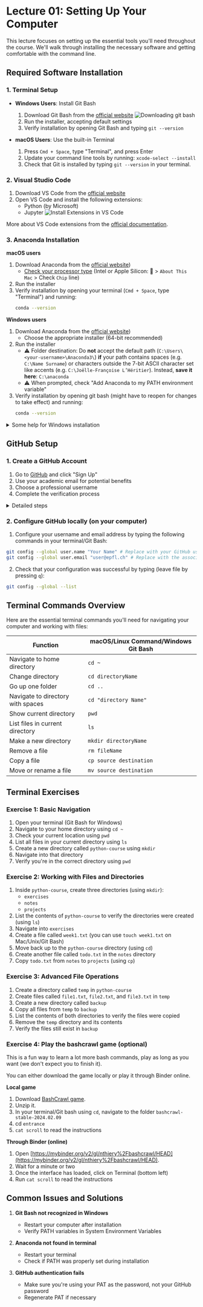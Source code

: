 # Lecture 01: Setting Up Your Computer

This lecture focuses on setting up the essential tools you'll need throughout the course. We'll walk through installing the necessary software and getting comfortable with the command line.

## Required Software Installation

### 1. Terminal Setup
- **Windows Users**: Install Git Bash
  1. Download Git Bash from the [official website](https://git-scm.com/download/win)
     ![Downloading git bash](/assets/git_bash_download.png)
  3. Run the installer, accepting default settings
  4. Verify installation by opening Git Bash and typing `git --version`

- **macOS Users**: Use the built-in Terminal
  1. Press `Cmd + Space`, type "Terminal", and press Enter
  2. Update your command line tools by running: `xcode-select --install`
  3. Check that Git is installed by typing `git --version` in your terminal.

### 2. Visual Studio Code
1. Download VS Code from the [official website](https://code.visualstudio.com/)
2. Open VS Code and install the following extensions:
   - Python (by Microsoft)
   - Jupyter
   ![Install Extensions in VS Code](/assets/vscode_extensions.png)

More about VS Code extensions from the [official documentation](https://code.visualstudio.com/docs/editor/extension-marketplace).

### 3. Anaconda Installation

**macOS users**
1. Download Anaconda from the [official website](https://www.anaconda.com/download/success))
   - [Check your processor type](https://support.apple.com/en-us/HT211814) (Intel or Apple Silicon:  > `About This Mac` > Check `Chip` line) 
2. Run the installer
3. Verify installation by opening your terminal (`Cmd + Space`, type "Terminal") and running:
   ```bash
   conda --version
   ```
**Windows users**
1. Download Anaconda from the [official website](https://www.anaconda.com/download/success))
   - Choose the appropriate installer (64-bit recommended)
2. Run the installer
   - ⚠️ Folder destination: Do **not** accept the default path (`C:\Users\<your-username>\Anaconda3\`) **if** your path contains spaces (e.g. `C:\Name Surname`) or characters outside the 7-bit ASCII character set like accents (e.g. `C:\Joëlle-Françoise L’Héritier`). Instead, **save it here**: `C:\anaconda`
   - ⚠️ When prompted, check "Add Anaconda to my PATH environment variable"
4. Verify installation by opening git bash (might have to reopen for changes to take effect) and running:
   ```bash
   conda --version
   ```

<details>
<summary>Some help for Windows installation</summary>
  
  These are mostly for the TAs to help you
  
- [Detailed Anaconda installation instructions](https://docs.anaconda.com/working-with-conda/reference/faq/#installing-anaconda)
- [conda: command not found on Windows](https://stackoverflow.com/questions/54501167/anaconda-and-git-bash-in-windows-conda-command-not-found)
      
</details>

## GitHub Setup

### 1. Create a GitHub Account
1. Go to [GitHub](https://github.com) and click "Sign Up"
2. Use your academic email for potential benefits
3. Choose a professional username
4. Complete the verification process

<details>
<summary>Detailed steps</summary>

1. Open your web browser and navigate to https://github.com/.
2. Click on the `Sign Up` button located in the top right corner of GitHub’s homepage.
3. On the next page, provide the required details including a new `Username`, a `valid Email Address` (EPFL address recommended for step 8.), and a `Password`. Make sure to verify that the password is at least 15 characters long or at least 8 characters long with a combination of letters, numbers, and symbols.
4. Review GitHub’s Terms of Service and Privacy Statement, and if you agree, click on `Create an account`.
5. Next, you might be guided through a few survey questions. You can answer them or directly click on `Complete Setup`.
6. You’ll be sent an email to the address you provided. In that email, click `Verify email address`.
7. That’s it! You should now have a GitHub account.
8. (Optional) The GitHub Student Developer Pack is a free offer from GitHub specially for students. It provides access to a variety of premium development tools and services free of charge for as long as you’re a student. [GitHub Student Developer Pack](https://education.github.com/pack)
</details>

### 2. Configure GitHub locally (on your computer)
1. Configure your username and email address by typing the following commands in your terminal/Git Bash:
```bash
git config --global user.name "Your Name" # Replace with your GitHub username
git config --global user.email "user@epfl.ch" # Replace with the associated email address
```
2. Check that your configuration was successful by typing (leave file by pressing `q`):
```bash
git config --global --list
```

## Terminal Commands Overview

Here are the essential terminal commands you'll need for navigating your computer and working with files:

| Function | macOS/Linux Command/Windows Git Bash |
|----------|------------------------|
| Navigate to home directory | `cd ~` | 
| Change directory | `cd directoryName` | 
| Go up one folder | `cd ..` | 
| Navigate to directory with spaces | `cd "directory Name"` |
| Show current directory | `pwd` | 
| List files in current directory | `ls` | 
| Make a new directory | `mkdir directoryName` | 
| Remove a file | `rm fileName` | 
| Copy a file | `cp source destination` | 
| Move or rename a file | `mv source destination` | 

## Terminal Exercises

### Exercise 1: Basic Navigation
1. Open your terminal (Git Bash for Windows)
2. Navigate to your home directory using `cd ~`
3. Check your current location using `pwd`
4. List all files in your current directory using `ls`
5. Create a new directory called `python-course` using `mkdir`
6. Navigate into that directory
7. Verify you're in the correct directory using `pwd`

### Exercise 2: Working with Files and Directories
1. Inside `python-course`, create three directories (using `mkdir`):
   - `exercises`
   - `notes`
   - `projects`
2. List the contents of `python-course` to verify the directories were created (using `ls`)
3. Navigate into `exercises`
4. Create a file called `week1.txt` (you can use `touch week1.txt` on Mac/Unix/Git Bash)
5. Move back up to the `python-course` directory (using `cd`)
6. Create another file called `todo.txt` in the `notes` directory
7. Copy `todo.txt` from `notes` to `projects` (using `cp`)

### Exercise 3: Advanced File Operations
1. Create a directory called `temp` in `python-course`
2. Create files called `file1.txt`, `file2.txt`, and `file3.txt` in `temp`
3. Create a new directory called `backup`
4. Copy all files from `temp` to `backup`
5. List the contents of both directories to verify the files were copied
6. Remove the `temp` directory and its contents
7. Verify the files still exist in `backup`

### Exercise 4: Play the bashcrawl game (optional)
This is a fun way to learn a lot more bash commands, play as long as you want (we don't expect you to finish it).

You can either download the game locally or play it through Binder online.

**Local game**
1. Download [BashCrawl game](https://gitlab.com/slackermedia/bashcrawl/-/archive/stable-2024.02.09/bashcrawl-stable-2024.02.09.zip).
2. Unzip it. 
3. In your terminal/Git bash using `cd`, navigate to the folder `bashcrawl-stable-2024.02.09`
4. cd `entrance`
5. `cat scroll` to read the instructions

**Through Binder (online)**
1. Open [https://mybinder.org/v2/gl/nthiery%2Fbashcrawl/HEAD](https://mybinder.org/v2/gl/nthiery%2Fbashcrawl/HEAD).
2. Wait for a minute or two
3. Once the interface has loaded, click on Terminal (bottom left)
4. Run `cat scroll` to read the instructions


## Common Issues and Solutions

1. **Git Bash not recognized in Windows**
   - Restart your computer after installation
   - Verify PATH variables in System Environment Variables

2. **Anaconda not found in terminal**
   - Restart your terminal
   - Check if PATH was properly set during installation

3. **GitHub authentication fails**
   - Make sure you're using your PAT as the password, not your GitHub password
   - Regenerate PAT if necessary

